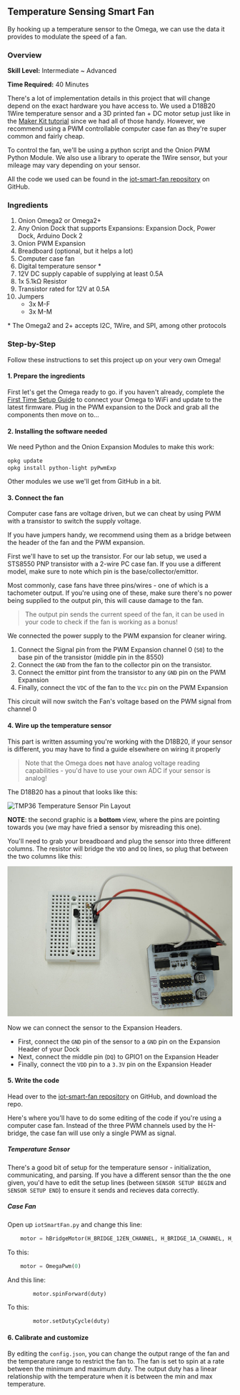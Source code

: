 <!-- comment: anything in triangle brackets is meant to be replaced with text -->
<!-- comment: see `Omega2/Projects/oled/twitter-feed.md` for an example -->

## Temperature Sensing Smart Fan

<!-- // brief intro to the project -->

<!-- // include a photo of the final result -->

By hooking up a temperature sensor to the Omega, we can use the data it provides to modulate the speed of a fan. 

<!-- // TODO: Add photo -->

### Overview

**Skill Level:** Intermediate ~ Advanced

**Time Required:** 40 Minutes

<!-- // go into some detail here about how we're going to be implementing the project //	eg. which programming language we'll be using, APIs //	include links to any api or module references -->

There's a lot of implementation details in this project that will change depend on the exact hardware you have access to. We used a D18B20 1Wire temperature sensor and a 3D printed fan + DC motor setup just like in the [Maker Kit tutorial](https://docs.onion.io/omega2-maker-kit/maker-kit-servo-h-bridge.html) since we had all of those handy. However, we recommend using a PWM controllable computer case fan as they're super common and fairly cheap.

To control the fan, we'll be using a python script and the Onion PWM Python Module. We also use a library to operate the 1Wire sensor, but your mileage may vary depending on your sensor.

All the code we used can be found in the [iot-smart-fan repository](https://github.com/OnionIoT/iot-smart-fan) on GitHub.

### Ingredients

<!-- // a numbered list of all physical items used to make this project -->
<!-- //	all items should be linked to a place online where they can be bought -->
<!-- //	the Onion items should be linked to their corresponding Onion store page -->

1. Onion Omega2 or Omega2+
1. Any Onion Dock that supports Expansions: Expansion Dock, Power Dock, Arduino Dock 2
1. Onion PWM Expansion
1. Breadboard (optional, but it helps a lot)
1. Computer case fan
1. Digital temperature sensor *
1. 12V DC supply capable of supplying at least 0.5A
1. 1x 5.1kΩ Resistor
1. Transistor rated for 12V at 0.5A
1. Jumpers
    * 3x M-F 
    * 3x M-M


\* The Omega2 and 2+ accepts I2C, 1Wire, and SPI, among other protocols

### Step-by-Step

Follow these instructions to set this project up on your very own Omega!


#### 1. Prepare the ingredients

First let's get the Omega ready to go. if you haven't already, complete the [First Time Setup Guide](https://docs.onion.io/omega2-docs/first-time-setup.html) to connect your Omega to WiFi and update to the latest firmware. Plug in the PWM expansion to the Dock and grab all the components then move on to...


#### 2. Installing the software needed

We need Python and the Onion Expansion Modules to make this work:

```
opkg update
opkg install python-light pyPwmExp
```

Other modules we use we'll get from GitHub in a bit.

#### 3. Connect the fan

Computer case fans are voltage driven, but we can cheat by using PWM with a transistor to switch the supply voltage.

If you have jumpers handy, we recommend using them as a bridge between the header of the fan and the PWM expansion.

First we'll have to set up the transistor. For our lab setup, we used a STS8550 PNP transistor with a 2-wire PC case fan. If you use a different model, make sure to note which pin is the base/collector/emittor.

Most commonly, case fans have three pins/wires - one of which is a tachometer output. If you're using one of these, make sure there's no power being supplied to the output pin, this will cause damage to the fan.

>The output pin sends the current speed of the fan, it can be used in your code to check if the fan is working as a bonus!

We connected the power supply to the PWM expansion for cleaner wiring.

1. Connect the Signal pin from the PWM Expansion channel 0 (`S0`) to the base pin of the transistor (middle pin in the 8550)
1. Connect the `GND` from the fan to the collector pin on the transistor.
1. Connect the emittor pint from the transistor to any `GND` pin on the PWM Expansion
1. Finally, connect the `VDC` of the fan to the `Vcc` pin on the PWM Expansion

This circuit will now switch the Fan's voltage based on the PWM signal from channel 0

#### 4. Wire up the temperature sensor

This part is written assuming you're working with the D18B20, if your sensor is different, you may have to find a guide elsewhere on wiring it properly

>Note that the Omega does **not** have analog voltage reading capabilities - you'd have to use your own ADC if your sensor is analog!

The D18B20 has a pinout that looks like this:

![TMP36 Temperature Sensor Pin Layout](https://raw.githubusercontent.com/OnionIoT/Onion-Docs/master/Omega2/Kit-Guides/img/DS18B20-pin-layout.png)

**NOTE**: the second graphic is a **bottom** view, where the pins are pointing towards you (we may have fried a sensor by misreading this one).

You'll need to grab your breadboard and plug the sensor into three different columns. The resistor will bridge the `VDD` and `DQ` lines, so plug that between the two columns like this:

<!-- // TODO: temp-sensor circuit -->
![temperature sensor wired](./img/smart-fan-sensor-circuit.jpg)

Now we can connect the sensor to the Expansion Headers.

* First, connect the `GND` pin of the sensor to a `GND` pin on the Expansion Header of your Dock
* Next, connect the middle pin (`DQ`) to GPIO1 on the Expansion Header
* Finally, connect the `VDD` pin to a `3.3V` pin on the Expansion Header


#### 5. Write the code

Head over to the [iot-smart-fan repository](https://github.com/OnionIoT/iot-smart-fan) on GitHub, and download the repo.

Here's where you'll have to do some editing of the code if you're using a computer case fan. Instead of the three PWM channels used by the H-bridge, the case fan will use only a single PWM as signal. 

##### Temperature Sensor

There's a good bit of setup for the temperature sensor - initialization, communicating, and parsing. If you have a different sensor than the the one given, you'd have to edit the setup lines (between `SENSOR SETUP BEGIN` and `SENSOR SETUP END`) to ensure it sends and recieves data correctly.
##### Case Fan

Open up `iotSmartFan.py` and change this line:

``` python
    motor = hBridgeMotor(H_BRIDGE_12EN_CHANNEL, H_BRIDGE_1A_CHANNEL, H_BRIDGE_2A_CHANNEL)
```

To this:

``` python
    motor = OmegaPwm(0)
```

And this line:

``` python
        motor.spinForward(duty)
```

To this:

``` python
        motor.setDutyCycle(duty)
```


#### 6. Calibrate and customize

By editing the `config.json`, you can change the output range of the fan and the temperature range to restrict the fan to. The fan is set to spin at a rate between the minimum and maximum duty. The output duty has a linear relationship with the temperature when it is between the min and max temperature.


<!-- ### Bonus Points! -->

<!-- // one or two paragraphs (max) about something cool we did in the code -->
<!-- //	just give a brief description/overview and provide links to where they can learn more (Onion Docs, online resources, etc) -->
